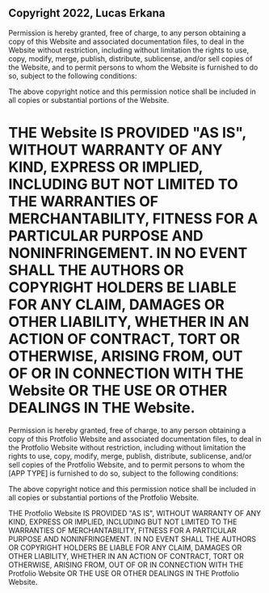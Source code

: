 ## Copyright 2022, Lucas Erkana


Permission is hereby granted, free of charge, to any person obtaining a copy of this Website and associated documentation files, to deal in the Website without restriction, including without limitation the rights to use, copy, modify, merge, publish, distribute, sublicense, and/or sell copies of the Website, and to permit persons to whom the Website is furnished to do so, subject to the following conditions:

The above copyright notice and this permission notice shall be included in all copies or substantial portions of the Website.

THE Website IS PROVIDED "AS IS", WITHOUT WARRANTY OF ANY KIND, EXPRESS OR IMPLIED, INCLUDING BUT NOT LIMITED TO THE WARRANTIES OF MERCHANTABILITY, FITNESS FOR A PARTICULAR PURPOSE AND NONINFRINGEMENT. IN NO EVENT SHALL THE AUTHORS OR COPYRIGHT HOLDERS BE LIABLE FOR ANY CLAIM, DAMAGES OR OTHER LIABILITY, WHETHER IN AN ACTION OF CONTRACT, TORT OR OTHERWISE, ARISING FROM, OUT OF OR IN CONNECTION WITH THE Website OR THE USE OR OTHER DEALINGS IN THE Website.
=======

Permission is hereby granted, free of charge, to any person obtaining a copy of this Protfolio Website and associated documentation files, to deal in the Protfolio Website without restriction, including without limitation the rights to use, copy, modify, merge, publish, distribute, sublicense, and/or sell copies of the Protfolio Website, and to permit persons to whom the [APP TYPE] is furnished to do so, subject to the following conditions:

The above copyright notice and this permission notice shall be included in all copies or substantial portions of the Protfolio Website.

THE Protfolio Website IS PROVIDED "AS IS", WITHOUT WARRANTY OF ANY KIND, EXPRESS OR IMPLIED, INCLUDING BUT NOT LIMITED TO THE WARRANTIES OF MERCHANTABILITY, FITNESS FOR A PARTICULAR PURPOSE AND NONINFRINGEMENT. IN NO EVENT SHALL THE AUTHORS OR COPYRIGHT HOLDERS BE LIABLE FOR ANY CLAIM, DAMAGES OR OTHER LIABILITY, WHETHER IN AN ACTION OF CONTRACT, TORT OR OTHERWISE, ARISING FROM, OUT OF OR IN CONNECTION WITH THE Protfolio Website OR THE USE OR OTHER DEALINGS IN THE Protfolio Website.

